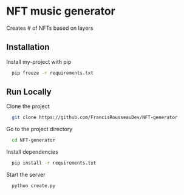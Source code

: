 # NFT music generator

Creates # of NFTs based on layers


## Installation

Install my-project with pip

```bash
  pip freeze -r requirements.txt
```
    
## Run Locally

Clone the project

```bash
  git clone https://github.com/FrancisRousseauDev/NFT-generator
```

Go to the project directory

```bash
  cd NFT-generator
```

Install dependencies

```bash
  pip install -r requirements.txt
```

Start the server

```bash
  python create.py
```

